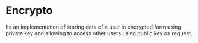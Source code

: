# Encrypto
Its an implementation of storing data of a user in encrypted form using private key and allowing to access other users using public key on request.
